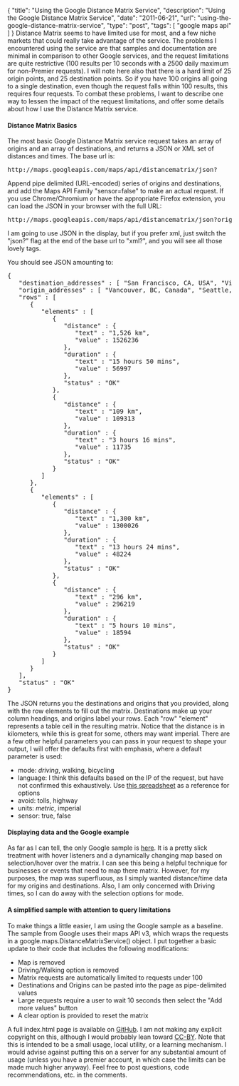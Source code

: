{
  "title": "Using the Google Distance Matrix Service",
  "description": "Using the Google Distance Matrix Service",
  "date": "2011-06-21",
  "url": "using-the-google-distance-matrix-service",
  "type": "post",
  "tags": [
    "google maps api"
  ]
}
Distance Matrix seems to have limited use for most, and a few niche markets that could really take advantage of the service.  The problems I encountered using the service are that samples and documentation are minimal in comparison to other Google services, and the request limitations are quite restrictive (100 results per 10 seconds with a 2500 daily maximum for non-Premier requests).  I will note here also that there is a hard limit of 25 origin points, and 25 destination points.  So if you have 100 origins all going to a single destination, even though the request falls within 100 results, this requires four requests.  To combat these problems, I want to describe one way to lessen the impact of the request limitations, and offer some details about how I use the Distance Matrix service. 

#### Distance Matrix Basics

The most basic Google Distance Matrix service request takes an array of origins and an array of destinations, and returns a JSON or XML set of distances and times.  The base url is:

<pre>
http://maps.googleapis.com/maps/api/distancematrix/json?
</pre>

Append pipe delimited (URL-encoded) series of origins and destinations, and add the Maps API Family "sensor=false" to make an actual request.  If you use Chrome/Chromium or have the appropriate Firefox extension, you can load the JSON in your browser with the full URL:

<pre>
http://maps.googleapis.com/maps/api/distancematrix/json?origins=Vancouver+BC|Seattle&destinations=San+Francisco|Victoria+BC&sensor=false
</pre>

I am going to use JSON in the display, but if you prefer xml, just switch the "json?" flag at the end of the base url to "xml?", and you will see all those lovely tags.

You should see JSON amounting to:

<pre>
{
   "destination_addresses" : [ "San Francisco, CA, USA", "Victoria, BC, Canada" ],
   "origin_addresses" : [ "Vancouver, BC, Canada", "Seattle, WA, USA" ],
   "rows" : [
      {
         "elements" : [
            {
               "distance" : {
                  "text" : "1,526 km",
                  "value" : 1526236
               },
               "duration" : {
                  "text" : "15 hours 50 mins",
                  "value" : 56997
               },
               "status" : "OK"
            },
            {
               "distance" : {
                  "text" : "109 km",
                  "value" : 109313
               },
               "duration" : {
                  "text" : "3 hours 16 mins",
                  "value" : 11735
               },
               "status" : "OK"
            }
         ]
      },
      {
         "elements" : [
            {
               "distance" : {
                  "text" : "1,300 km",
                  "value" : 1300026
               },
               "duration" : {
                  "text" : "13 hours 24 mins",
                  "value" : 48224
               },
               "status" : "OK"
            },
            {
               "distance" : {
                  "text" : "296 km",
                  "value" : 296219
               },
               "duration" : {
                  "text" : "5 hours 10 mins",
                  "value" : 18594
               },
               "status" : "OK"
            }
         ]
      }
   ],
   "status" : "OK"
}
</pre>

The JSON returns you the destinations and origins that you provided, along with the row elements to fill out the matrix.  Destinations make up your column headings, and origins label your rows.  Each "row" "element" represents a table cell in the resulting matrix.  Notice that the distance is in kilometers, while this is great for some, others may want imperial.  There are a few other helpful parameters you can pass in your request to shape your output, I will offer the defaults first with emphasis, where a default parameter is used:

*   mode: _driving_, walking, bicycling
*   language: I think this defaults based on the IP of the request, but have not confirmed this exhaustively.  Use [this spreadsheet](https://spreadsheets.google.com/pub?key=p9pdwsai2hDMsLkXsoM05KQ&gid=1) as a reference for options
*   avoid: tolls, highway
*   units: _metric_, imperial
*   sensor: true, false

#### Displaying data and the Google example

As far as I can tell, the only Google sample is [here](http://gmaps-samples-v3.googlecode.com/svn/trunk/distancematrix/london.html).  It is a pretty slick treatment with hover listeners and a dynamically changing map based on selection/hover over the matrix.  I can see this being a helpful technique for businesses or events that need to map there matrix.  However, for my purposes, the map was superfluous, as I simply wanted distance/time data for my origins and destinations.  Also, I am only concerned with Driving times, so I can do away with the selection options for mode.

#### A simplified sample with attention to query limitations

To make things a little easier, I am using the Google sample as a baseline.  The sample from Google uses their maps API v3, which wraps the requests in a google.maps.DistanceMatrixService() object.  I put together a basic update to their code that includes the following modifications:

*   Map is removed
*   Driving/Walking option is removed
*   Matrix requests are automatically limited to requests under 100
*   Destinations and Origins can be pasted into the page as pipe-delimited values
*   Large requests require a user to wait 10 seconds then select the "Add more values" button
*   A clear option is provided to reset the matrix

A full index.html page is available on [GitHub](https://github.com/imperialwicket/googleDistanceMatrixSample/blob/master/index.html).  I am not making any explicit copyright on this, although I would probably lean toward [CC-BY](http://creativecommons.org/licenses/by/3.0/).  Note that this is intended to be a small usage, local utility, or a learning mechanism.  I would advise against putting this on a server for any substantial amount of usage (unless you have a premier account, in which case the limits can be made much higher anyway).  Feel free to post questions, code recommendations, etc. in the comments.  
